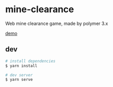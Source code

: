 # mine-clearance

Web mine clearance game, made by polymer 3.x

[demo](http://classlfz.com/mine-clearance-polymer)

## dev

```sh
# install dependencies
$ yarn install

# dev server
$ yarn serve
```
